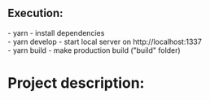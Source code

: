 <h2>Execution:</h2>
- yarn - install dependencies <br>
- yarn develop - start local server on http://localhost:1337 <br>
- yarn build - make production build ("build" folder) <br>

<h1>Project description:</h1>
